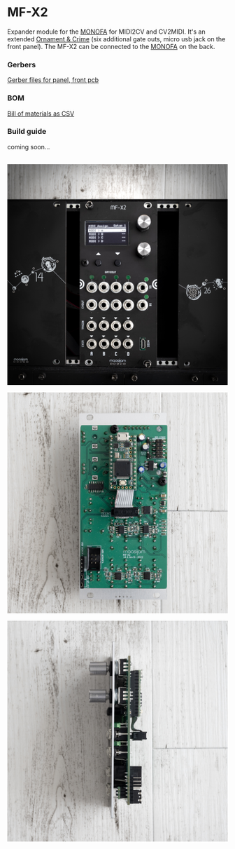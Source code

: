 # MF-X2

Expander module for the [MONOFA](../MONOFA/) for MIDI2CV and CV2MIDI. It's an extended [Ornament & Crime](https://github.com/mxmxmx/O_C) (six additional gate outs, micro usb jack on the front panel). The MF-X2 can be connected to the [MONOFA](../MONOFA/) on the back. 

<h3>Gerbers</h3>

[Gerber files for panel, front pcb](Gerbers/)

<h3>BOM</h3>

[Bill of materials as CSV](BOM_mfx2_front_v1.1_revB_2022-04-13.csv)
<br />

<h3>Build guide</h3>

coming soon...
<br /><br />


![maasijam mf-x2](Images/mf-x2_screen.jpg)

![maasijam mf-x2](Images/mf-x2_pcb_back.jpg)

![maasijam mf-x2](Images/mf-x2_pcb_side.jpg)

